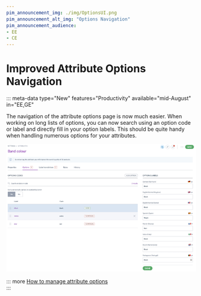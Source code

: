 ```yaml
---
pim_announcement_img: ./img/OptionsUI.png
pim_announcement_alt_img: "Options Navigation"
pim_announcement_audience:
- EE
- CE
---
```


# Improved Attribute Options Navigation
::: meta-data type="New" features="Productivity" available="mid-August" in="EE,GE"

The navigation of the attribute options page is now much easier. When working on long lists of options, you can now search using an option code or label and directly fill in your option labels. This should be quite handy when handling numerous options for your attributes.

![New label field](../img/OptionsUI.png)

::: more
[How to manage attribute options](../articles/manage-your-attributes.html#manage-simple-and-multi-selects-attribute-options)  
:::
